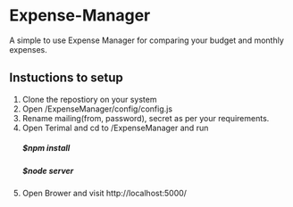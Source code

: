 # Expense-Manager

A simple to use Expense Manager for comparing your budget and monthly expenses.

## Instuctions to setup
1. Clone the repostiory on your system
2. Open /ExpenseManager/config/config.js
3. Rename mailing(from, password), secret as per your requirements.
4. Open Terimal and cd to /ExpenseManager and run
    ##### $npm install
    ##### $node server
5. Open Brower and visit http://localhost:5000/
